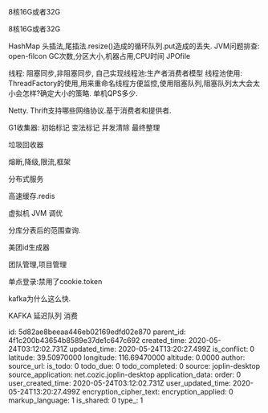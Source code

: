 8核16G或者32G

8核16G或者32G

HashMap 头插法,尾插法.resize()造成的循环队列.put造成的丢失.
JVM问题排查: open-filcon GC次数,分区大小,机器占用,CPU时间 JPOfile

线程: 阻塞同步,非阻塞同步,
	自己实现线程池:生产者消费者模型
	线程池使用: ThreadFactory的使用,用来重命名线程方便监控,使用阻塞队列,阻塞队列太大会太小会怎样?确定大小的策略.
单机QPS多少.

Netty.
Thrift支持哪些网络协议.基于消费者和提供者.

G1收集器: 初始标记 变法标记 并发清除  最终整理

垃圾回收器

熔断,降级,限流,框架

分布式服务

高速缓存.redis

虚拟机 JVM 调优

分库分表后的范围查询.

美团id生成器

团队管理,项目管理

单点登录:禁用了cookie.token


kafka为什么这么快.

KAFKA 延迟队列  消费


id: 5d82ae8beeaa446eb02169edfd02e870
parent_id: 4f1c200b43654b8589e37de1c647c692
created_time: 2020-05-24T03:12:02.731Z
updated_time: 2020-05-24T13:20:27.499Z
is_conflict: 0
latitude: 39.50970000
longitude: 116.69470000
altitude: 0.0000
author: 
source_url: 
is_todo: 0
todo_due: 0
todo_completed: 0
source: joplin-desktop
source_application: net.cozic.joplin-desktop
application_data: 
order: 0
user_created_time: 2020-05-24T03:12:02.731Z
user_updated_time: 2020-05-24T13:20:27.499Z
encryption_cipher_text: 
encryption_applied: 0
markup_language: 1
is_shared: 0
type_: 1